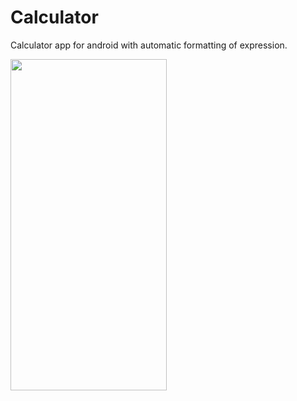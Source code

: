 # Calculator
Calculator app for android with automatic formatting of expression.

<img src="https://user-images.githubusercontent.com/70441070/235339130-36535321-ce6f-4940-bb50-d6ded9b4d317.png" width="250" height="530">
